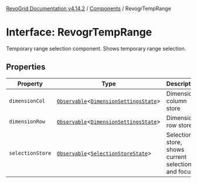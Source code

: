 [RevoGrid Documentation v4.14.2](README.md) / [Components](Namespace.Components.md) / RevogrTempRange

# Interface: RevogrTempRange

Temporary range selection component. Shows temporary range selection.

## Properties

| Property | Type | Description | Defined in |
| ------ | ------ | ------ | ------ |
| `dimensionCol` | [`Observable`](TypeAlias.Observable.md)\<[`DimensionSettingsState`](Interface.DimensionSettingsState.md)\> | Dimension column store | [src/components.d.ts:694](https://github.com/revolist/revogrid/blob/29f379095274a66a187c28b49fe0e1fb4170d3ea/src/components.d.ts#L694) |
| `dimensionRow` | [`Observable`](TypeAlias.Observable.md)\<[`DimensionSettingsState`](Interface.DimensionSettingsState.md)\> | Dimension row store | [src/components.d.ts:698](https://github.com/revolist/revogrid/blob/29f379095274a66a187c28b49fe0e1fb4170d3ea/src/components.d.ts#L698) |
| `selectionStore` | [`Observable`](TypeAlias.Observable.md)\<[`SelectionStoreState`](TypeAlias.SelectionStoreState.md)\> | Selection store, shows current selection and focus | [src/components.d.ts:702](https://github.com/revolist/revogrid/blob/29f379095274a66a187c28b49fe0e1fb4170d3ea/src/components.d.ts#L702) |
